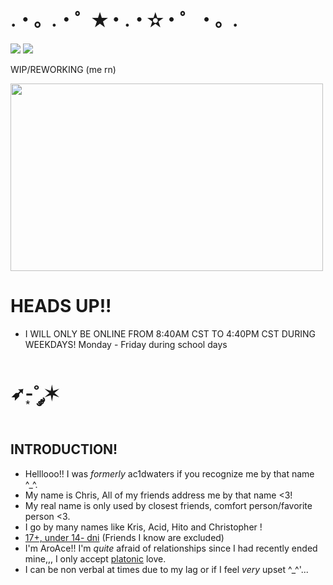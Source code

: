 # .・。.・゜✭・.・✫・゜・。.

![](https://komarev.com/ghpvc/?username=HITOGAWARII&color=green) ![](https://hit.yhype.me/github/profile?account_id=168235619)

 WIP/REWORKING (me rn)

   <img src="https://github.com/user-attachments/assets/d6dc001b-a5c3-4a12-b13c-3fd8f7d50a81" width="500" height="300">
 
# HEADS UP!!

- I WILL ONLY BE ONLINE FROM 8:40AM CST TO 4:40PM CST DURING WEEKDAYS! Monday - Friday during school days

# ➶-͙˚ ༘✶

## **INTRODUCTION!**

- Helllooo!! I was *formerly* ac1dwaters if you recognize me by that name ^_^.
- My name is Chris, All of my friends address me by that name <3!
- My real name is only used by closest friends, comfort person/favorite person <3.
- I go by many names like Kris, Acid, Hito and Christopher !
- <ins>17+, under 14- dni</ins> (Friends I know are excluded)
- I'm AroAce!! I'm *quite* afraid of relationships since I had recently ended mine,,, I only accept <ins>platonic</ins> love.
- I can be non verbal at times due to my lag or if I feel _very_ upset ^_^'...
